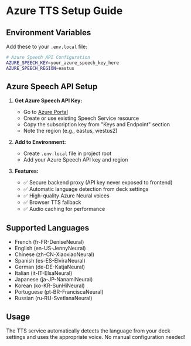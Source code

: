 # Azure TTS Setup Guide

## Environment Variables

Add these to your `.env.local` file:

```bash
# Azure Speech API Configuration
AZURE_SPEECH_KEY=your_azure_speech_key_here
AZURE_SPEECH_REGION=eastus
```

## Azure Speech API Setup

1. **Get Azure Speech API Key:**
   - Go to [Azure Portal](https://portal.azure.com)
   - Create or use existing Speech Service resource
   - Copy the subscription key from "Keys and Endpoint" section
   - Note the region (e.g., eastus, westus2)

2. **Add to Environment:**
   - Create `.env.local` file in project root
   - Add your Azure Speech API key and region

3. **Features:**
   - ✅ Secure backend proxy (API key never exposed to frontend)
   - ✅ Automatic language detection from deck settings
   - ✅ High-quality Azure Neural voices
   - ✅ Browser TTS fallback
   - ✅ Audio caching for performance

## Supported Languages

- French (fr-FR-DeniseNeural)
- English (en-US-JennyNeural)
- Chinese (zh-CN-XiaoxiaoNeural)
- Spanish (es-ES-ElviraNeural)
- German (de-DE-KatjaNeural)
- Italian (it-IT-ElsaNeural)
- Japanese (ja-JP-NanamiNeural)
- Korean (ko-KR-SunHiNeural)
- Portuguese (pt-BR-FranciscaNeural)
- Russian (ru-RU-SvetlanaNeural)

## Usage

The TTS service automatically detects the language from your deck settings and uses the appropriate voice. No manual configuration needed!


